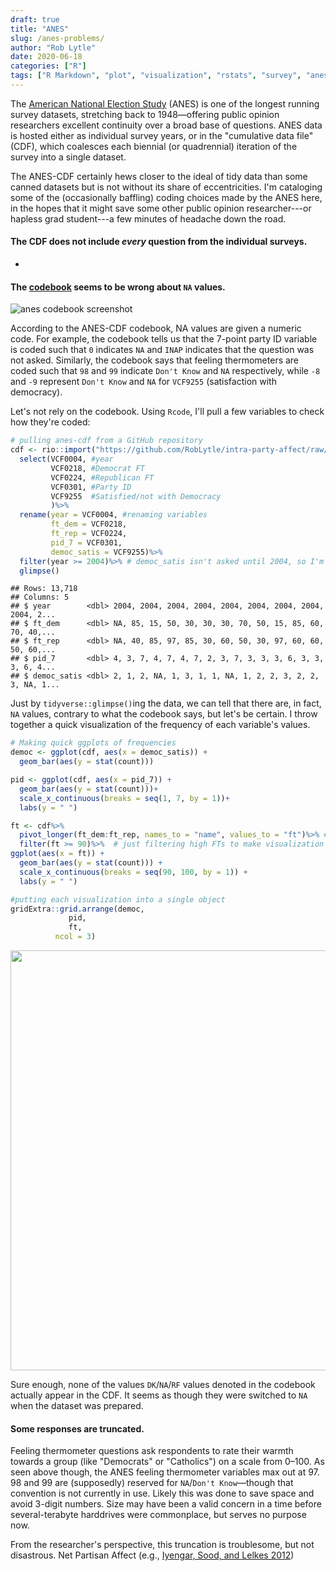 ```yaml
---
draft: true
title: "ANES"
slug: /anes-problems/
author: "Rob Lytle"
date: 2020-06-18
categories: ["R"]
tags: ["R Markdown", "plot", "visualization", "rstats", "survey", "anes", "politics", "political science", "public opinion"]
---
```



The [American National Election Study](https://www.electionstudies.org) (ANES) is one of the longest running survey datasets, stretching back to 1948&mdash;offering public opinion researchers excellent continuity over a broad base of questions. ANES data is hosted either as individual survey years, or in the "cumulative data file" (CDF), which coalesces each biennial (or quadrennial) iteration of the survey into a single dataset.

The ANES-CDF certainly hews closer to the ideal of tidy data than some canned datasets but is not without its share of eccentricities. I'm cataloging some of the (occasionally baffling) coding choices made by the ANES here, in the hopes that it might save some other public opinion researcher---or hapless grad student---a few minutes of headache down the road.


#### The CDF does not include *every* question from the individual surveys.
  -
  
  
#### The [codebook](https://electionstudies.org/anes_timeseries_cdf_codebook_var/) seems to be wrong about `NA` values.

![anes codebook screenshot](/img/7-point-codebook.PNG)

According to the ANES-CDF codebook, NA values are given a numeric code. For example, the codebook tells us that the 7-point party ID variable is coded such that `0` indicates `NA` and `INAP` indicates that the question was not asked. Similarly, the codebook says that feeling thermometers are coded such that `98` and `99` indicate `Don't Know` and `NA` respectively, while `-8` and `-9` represent `Don't Know` and `NA` for `VCF9255` (satisfaction with democracy).

Let's not rely on the codebook. Using `Rcode`, I'll pull a few variables to check how they're coded:



```r
# pulling anes-cdf from a GitHub repository
cdf <- rio::import("https://github.com/RobLytle/intra-party-affect/raw/master/data/raw/cdf-raw-trim.rds")%>%
  select(VCF0004, #year
         VCF0218, #Democrat FT
         VCF0224, #Republican FT
         VCF0301, #Party ID
         VCF9255  #Satisfied/not with Democracy
         )%>%
  rename(year = VCF0004, #renaming variables
         ft_dem = VCF0218,
         ft_rep = VCF0224,
         pid_7 = VCF0301,
         democ_satis = VCF9255)%>%
  filter(year >= 2004)%>% # democ_satis isn't asked until 2004, so I'm trimming the data for ease of illustration
  glimpse()
```

```
## Rows: 13,718
## Columns: 5
## $ year        <dbl> 2004, 2004, 2004, 2004, 2004, 2004, 2004, 2004, 2004, 2...
## $ ft_dem      <dbl> NA, 85, 15, 50, 30, 30, 30, 70, 50, 15, 85, 60, 70, 40,...
## $ ft_rep      <dbl> NA, 40, 85, 97, 85, 30, 60, 50, 30, 97, 60, 60, 50, 60,...
## $ pid_7       <dbl> 4, 3, 7, 4, 7, 4, 7, 2, 3, 7, 3, 3, 3, 6, 3, 3, 3, 6, 4...
## $ democ_satis <dbl> 2, 1, 2, NA, 1, 3, 1, 1, NA, 1, 2, 2, 3, 2, 2, 3, NA, 1...
```

Just by `tidyverse::glimpse()`ing the data, we can tell that there are, in fact, `NA` values, contrary to what the codebook says, but let's be certain. I throw together a quick visualization of the frequency of each variable's values.


```r
# Making quick ggplots of frequencies
democ <- ggplot(cdf, aes(x = democ_satis)) +
  geom_bar(aes(y = stat(count))) 

pid <- ggplot(cdf, aes(x = pid_7)) +
  geom_bar(aes(y = stat(count)))+
  scale_x_continuous(breaks = seq(1, 7, by = 1))+
  labs(y = " ")

ft <- cdf%>%
  pivot_longer(ft_dem:ft_rep, names_to = "name", values_to = "ft")%>% #combining D and R fts into one column
  filter(ft >= 90)%>%  # just filtering high FTs to make visualization easier
ggplot(aes(x = ft)) +
  geom_bar(aes(y = stat(count))) +
  scale_x_continuous(breaks = seq(90, 100, by = 1)) +
  labs(y = " ")

#putting each visualization into a single object
gridExtra::grid.arrange(democ,
             pid,
             ft,
          ncol = 3)
```

<img src="/post/2020-06-18-an-incomplete-record-of-anes-goof-em-ups.en_files/figure-html/unnamed-chunk-3-1.png" width="672" />

Sure enough, none of the values `DK`/`NA`/`RF` values denoted in the codebook actually appear in the CDF. It seems as though they were switched to `NA` when the dataset was prepared.


#### Some responses are truncated.

Feeling thermometer questions ask respondents to rate their warmth towards a group (like "Democrats" or "Catholics") on a scale from 0&ndash;100. As seen above though, the ANES feeling thermometer variables max out at 97. 98 and 99 are (supposedly) reserved for `NA`/`Don't Know`&mdash;though that convention is not currently in use. Likely this was done to save space and avoid 3-digit numbers. Size may have been a valid concern in a time before several-terabyte harddrives were commonplace, but serves no purpose now.

From the researcher's perspective, this truncation is troublesome, but not disastrous. Net Partisan Affect (e.g., [Iyengar, Sood, and Lelkes 2012](https://academic.oup.com/poq/article-abstract/76/3/405/1894274))












